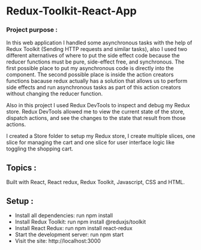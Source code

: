 # Redux-Toolkit-React-App


### Project purpose :

In this web application I handled some asynchronous tasks with the help of Redux Toolkit (Sending HTTP requests and similar tasks), also I used two different alternatives of where to put the side effect code because the reducer functions must be pure, side-effect free, and synchronous. The first possible place to put my asynchronous code is directly into the component. The second possible place is inside the action creators functions bacause redux actually has a solution that allows us to perform side effects and run asynchronous tasks as part of this action creators without changing the reducer function. 

Also in this project I used Redux DevTools to inspect and debug my Redux store. Redux DevTools allowed me to view the current state of the store, dispatch actions, and see the changes to the state that result from those actions.


I created a Store folder to setup my Redux store, I create multiple slices, one slice for managing the cart and one slice for user interface logic like toggling the shopping cart.



## Topics :

Built with React, React redux, Redux Toolkit, Javascript, CSS and HTML.


## Setup :

- Install all dependencies: run npm install
- Install Redux Toolkit: run npm install @reduxjs/toolkit
- Install React Redux: run npm install react-redux
- Start the development server: run npm start
- Visit the site: http://localhost:3000
